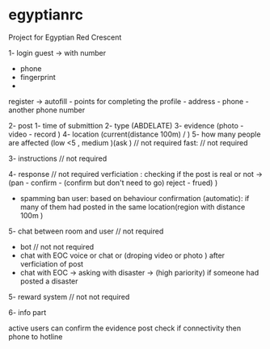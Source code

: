# egyptianrc

Project for Egyptian Red Crescent

1- login
guest -> with number
- phone
- fingerprint
- 
register -> autofill
    - points for completing the profile 
    - address 
    - phone 
    - another phone number 

2- post
    1- time of submittion
    2- type (ABDELATE)
    3- evidence (photo - video - record )
    4- location (current(distance 100m) / )
    5- how many people are affected (low <5 , medium )(ask ) // not required
    fast: // not required

3- instructions // not required

4- response // not required
verficiation : checking if the post is real or not ->  (pan - confirm - (confirm but don't need to go) reject - frued) )
- spamming
ban user: based on behaviour
confirmation (automatic): if many of them had posted in the same location(region with distance 100m )

5- chat between room and user // not required
   - bot // not not required
  - chat with EOC voice or chat or (droping video or photo ) after verficiation of post
  - chat with EOC -> asking with disaster -> (high pariority) if someone had posted a disaster

5- reward system // not not required

6- info part

active users can confirm the evidence
post
check if connectivity then phone to hotline

